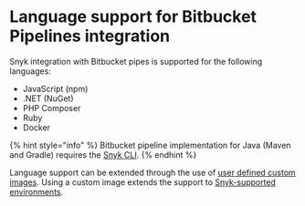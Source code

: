 # Language support for Bitbucket Pipelines integration

Snyk integration with Bitbucket pipes is supported for the following languages:

* JavaScript (npm)
* .NET (NuGet)
* PHP Composer
* Ruby
* Docker

{% hint style="info" %}
Bitbucket pipeline implementation for Java (Maven and Gradle) requires the [Snyk CLI](https://docs.snyk.io/snyk-cli).
{% endhint %}

Language support can be extended through the use of [user defined custom images](user-defined-custom-images.md). Using a custom image extends the support to [Snyk-supported environments](../../../getting-started/#how-can-snyk-work-in-my-environment).
